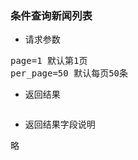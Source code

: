 ### 条件查询新闻列表

* 请求参数
<pre>
page=1 默认第1页  
per_page=50 默认每页50条
</pre>

* 返回结果
```json

```
* 返回结果字段说明
<pre>
略
</pre>



